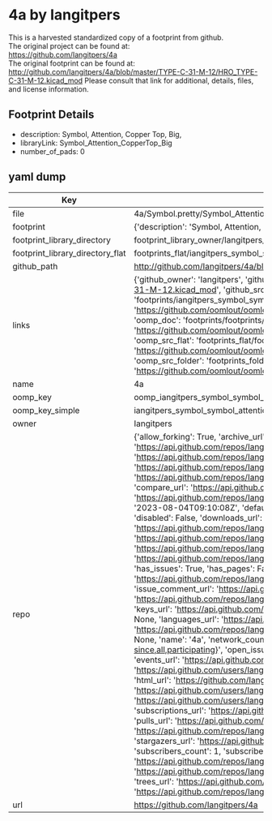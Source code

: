 # 4a by Iangitpers  
This is a harvested standardized copy of a footprint from github.  
The original project can be found at:  
https://github.com/Iangitpers/4a  
The original footprint can be found at:
http://github.com/Iangitpers/4a/blob/master/TYPE-C-31-M-12/HRO_TYPE-C-31-M-12.kicad_mod
Please consult that link for additional, details, files, and license information.  
## Footprint Details
* description: Symbol, Attention, Copper Top, Big,  
* libraryLink: Symbol_Attention_CopperTop_Big  
* number_of_pads: 0  
## yaml dump  
| Key | Value |  
| --- | --- |  
| file | 4a/Symbol.pretty/Symbol_Attention_CopperTop_Big.kicad_mod |  
| footprint | {'description': 'Symbol, Attention, Copper Top, Big,', 'libraryLink': 'Symbol_Attention_CopperTop_Big', 'number_of_pads': 0} |  
| footprint_library_directory | footprint_library_owner/Iangitpers_4a |  
| footprint_library_directory_flat | footprints_flat/iangitpers_symbol_symbol_attention_coppertop_big/working |  
| github_path | http://github.com/Iangitpers/4a/blob/master/Symbol.pretty/Symbol_Attention_CopperTop_Big.kicad_mod |  
| links | {'github_owner': 'Iangitpers', 'github_repo_name': '4a', 'github_src': 'http://github.com/Iangitpers/4a/blob/master/TYPE-C-31-M-12/HRO_TYPE-C-31-M-12.kicad_mod', 'github_src_repo': 'https://github.com/Iangitpers/4a', 'oomp_bot': 'footprints/iangitpers_symbol_symbol_attention_coppertop_big/working', 'oomp_bot_github': 'https://github.com/oomlout/oomlout_oomp_footprint_bot/tree/main/footprints/iangitpers_symbol_symbol_attention_coppertop_big/working', 'oomp_doc': 'footprints/footprints/Iangitpers/Symbol/Symbol_Attention_CopperTop_Big/working/', 'oomp_doc_github': 'https://github.com/oomlout/oomlout_oomp_footprint_doc/tree/main/footprints/footprints/Iangitpers/Symbol/Symbol_Attention_CopperTop_Big/working', 'oomp_src_flat': 'footprints_flat/footprints_flat/iangitpers_symbol_symbol_attention_coppertop_big/working', 'oomp_src_flat_github': 'https://github.com/oomlout/oomlout_oomp_footprint_src/tree/main/footprints_flat/iangitpers_symbol_symbol_attention_coppertop_big/working', 'oomp_src_folder': 'footprints_folder/footprints_folder/Iangitpers/Symbol/Symbol_Attention_CopperTop_Big/working', 'oomp_src_folder_github': 'https://github.com/oomlout/oomlout_oomp_footprint_src/tree/main/footprints_folder/Iangitpers/Symbol/Symbol_Attention_CopperTop_Big/working'} |  
| name | 4a |  
| oomp_key | oomp_iangitpers_symbol_symbol_attention_coppertop_big |  
| oomp_key_simple | iangitpers_symbol_symbol_attention_coppertop_big |  
| owner | Iangitpers |  
| repo | {'allow_forking': True, 'archive_url': 'https://api.github.com/repos/Iangitpers/4a/{archive_format}{/ref}', 'archived': False, 'assignees_url': 'https://api.github.com/repos/Iangitpers/4a/assignees{/user}', 'blobs_url': 'https://api.github.com/repos/Iangitpers/4a/git/blobs{/sha}', 'branches_url': 'https://api.github.com/repos/Iangitpers/4a/branches{/branch}', 'clone_url': 'https://github.com/Iangitpers/4a.git', 'collaborators_url': 'https://api.github.com/repos/Iangitpers/4a/collaborators{/collaborator}', 'comments_url': 'https://api.github.com/repos/Iangitpers/4a/comments{/number}', 'commits_url': 'https://api.github.com/repos/Iangitpers/4a/commits{/sha}', 'compare_url': 'https://api.github.com/repos/Iangitpers/4a/compare/{base}...{head}', 'contents_url': 'https://api.github.com/repos/Iangitpers/4a/contents/{+path}', 'contributors_url': 'https://api.github.com/repos/Iangitpers/4a/contributors', 'created_at': '2023-08-04T09:10:08Z', 'default_branch': 'main', 'deployments_url': 'https://api.github.com/repos/Iangitpers/4a/deployments', 'description': None, 'disabled': False, 'downloads_url': 'https://api.github.com/repos/Iangitpers/4a/downloads', 'events_url': 'https://api.github.com/repos/Iangitpers/4a/events', 'fork': False, 'forks': 0, 'forks_count': 0, 'forks_url': 'https://api.github.com/repos/Iangitpers/4a/forks', 'full_name': 'Iangitpers/4a', 'git_commits_url': 'https://api.github.com/repos/Iangitpers/4a/git/commits{/sha}', 'git_refs_url': 'https://api.github.com/repos/Iangitpers/4a/git/refs{/sha}', 'git_tags_url': 'https://api.github.com/repos/Iangitpers/4a/git/tags{/sha}', 'git_url': 'git://github.com/Iangitpers/4a.git', 'has_discussions': False, 'has_downloads': True, 'has_issues': True, 'has_pages': False, 'has_projects': True, 'has_wiki': True, 'homepage': None, 'hooks_url': 'https://api.github.com/repos/Iangitpers/4a/hooks', 'html_url': 'https://github.com/Iangitpers/4a', 'id': 674571741, 'is_template': False, 'issue_comment_url': 'https://api.github.com/repos/Iangitpers/4a/issues/comments{/number}', 'issue_events_url': 'https://api.github.com/repos/Iangitpers/4a/issues/events{/number}', 'issues_url': 'https://api.github.com/repos/Iangitpers/4a/issues{/number}', 'keys_url': 'https://api.github.com/repos/Iangitpers/4a/keys{/key_id}', 'labels_url': 'https://api.github.com/repos/Iangitpers/4a/labels{/name}', 'language': None, 'languages_url': 'https://api.github.com/repos/Iangitpers/4a/languages', 'license': None, 'merges_url': 'https://api.github.com/repos/Iangitpers/4a/merges', 'milestones_url': 'https://api.github.com/repos/Iangitpers/4a/milestones{/number}', 'mirror_url': None, 'name': '4a', 'network_count': 0, 'node_id': 'R_kgDOKDUl3Q', 'notifications_url': 'https://api.github.com/repos/Iangitpers/4a/notifications{?since,all,participating}', 'open_issues': 0, 'open_issues_count': 0, 'owner': {'avatar_url': 'https://avatars.githubusercontent.com/u/86525811?v=4', 'events_url': 'https://api.github.com/users/Iangitpers/events{/privacy}', 'followers_url': 'https://api.github.com/users/Iangitpers/followers', 'following_url': 'https://api.github.com/users/Iangitpers/following{/other_user}', 'gists_url': 'https://api.github.com/users/Iangitpers/gists{/gist_id}', 'gravatar_id': '', 'html_url': 'https://github.com/Iangitpers', 'id': 86525811, 'login': 'Iangitpers', 'node_id': 'MDQ6VXNlcjg2NTI1ODEx', 'organizations_url': 'https://api.github.com/users/Iangitpers/orgs', 'received_events_url': 'https://api.github.com/users/Iangitpers/received_events', 'repos_url': 'https://api.github.com/users/Iangitpers/repos', 'site_admin': False, 'starred_url': 'https://api.github.com/users/Iangitpers/starred{/owner}{/repo}', 'subscriptions_url': 'https://api.github.com/users/Iangitpers/subscriptions', 'type': 'User', 'url': 'https://api.github.com/users/Iangitpers'}, 'private': False, 'pulls_url': 'https://api.github.com/repos/Iangitpers/4a/pulls{/number}', 'pushed_at': '2023-08-04T09:17:59Z', 'releases_url': 'https://api.github.com/repos/Iangitpers/4a/releases{/id}', 'size': 1450, 'ssh_url': 'git@github.com:Iangitpers/4a.git', 'stargazers_count': 0, 'stargazers_url': 'https://api.github.com/repos/Iangitpers/4a/stargazers', 'statuses_url': 'https://api.github.com/repos/Iangitpers/4a/statuses/{sha}', 'subscribers_count': 1, 'subscribers_url': 'https://api.github.com/repos/Iangitpers/4a/subscribers', 'subscription_url': 'https://api.github.com/repos/Iangitpers/4a/subscription', 'svn_url': 'https://github.com/Iangitpers/4a', 'tags_url': 'https://api.github.com/repos/Iangitpers/4a/tags', 'teams_url': 'https://api.github.com/repos/Iangitpers/4a/teams', 'temp_clone_token': None, 'topics': [], 'trees_url': 'https://api.github.com/repos/Iangitpers/4a/git/trees{/sha}', 'updated_at': '2023-08-04T09:10:08Z', 'url': 'https://api.github.com/repos/Iangitpers/4a', 'visibility': 'public', 'watchers': 0, 'watchers_count': 0, 'web_commit_signoff_required': False} |  
| url | https://github.com/Iangitpers/4a |  

